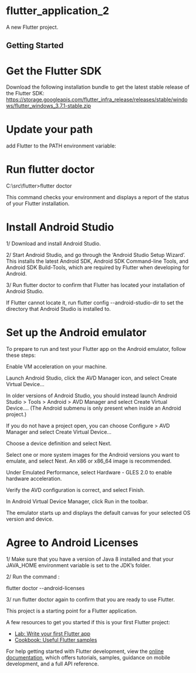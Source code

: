 # flutter_application_2

A new Flutter project.

## Getting Started
# Get the Flutter SDK
Download the following installation bundle to get the latest stable release of the Flutter SDK:
https://storage.googleapis.com/flutter_infra_release/releases/stable/windows/flutter_windows_3.7.1-stable.zip
# Update your path 
add Flutter to the PATH environment variable:
# Run flutter doctor
C:\src\flutter>flutter doctor

This command checks your environment and displays a report of the status of your Flutter installation.
# Install Android Studio

1/ Download and install Android Studio. 

2/ Start Android Studio, and go through the ‘Android Studio Setup Wizard’. This installs the latest Android SDK, Android SDK Command-line Tools, and Android SDK Build-Tools, which are required by Flutter when developing for Android.

3/ Run flutter doctor to confirm that Flutter has located your installation of Android Studio. 

If Flutter cannot locate it, run flutter config --android-studio-dir <directory> to set the directory that Android Studio is installed to.
# Set up the Android emulator
To prepare to run and test your Flutter app on the Android emulator, follow these steps:

Enable VM acceleration on your machine.
  
Launch Android Studio, click the AVD Manager icon, and select Create Virtual Device… 

In older versions of Android Studio, you should instead launch Android Studio > Tools > Android > AVD Manager and select Create Virtual Device…. (The Android submenu is only present when inside an Android project.)
  
If you do not have a project open, you can choose Configure > AVD Manager and select Create Virtual Device…
  
Choose a device definition and select Next.
  
Select one or more system images for the Android versions you want to emulate, and select Next. An x86 or x86_64 image is recommended.
  
Under Emulated Performance, select Hardware - GLES 2.0 to enable hardware acceleration.
  
Verify the AVD configuration is correct, and select Finish.
  
In Android Virtual Device Manager, click Run in the toolbar.
  
 The emulator starts up and displays the default canvas for your selected OS version and device.

# Agree to Android Licenses
  
1/ Make sure that you have a version of Java 8 installed and that your JAVA_HOME environment variable is set to the JDK’s folder.
  
2/ Run the command : 
  
flutter doctor --android-licenses
  
3/ run flutter doctor again to confirm that you are ready to use Flutter.



This project is a starting point for a Flutter application.

A few resources to get you started if this is your first Flutter project:

- [Lab: Write your first Flutter app](https://docs.flutter.dev/get-started/codelab)
- [Cookbook: Useful Flutter samples](https://docs.flutter.dev/cookbook)

For help getting started with Flutter development, view the
[online documentation](https://docs.flutter.dev/), which offers tutorials,
samples, guidance on mobile development, and a full API reference.
